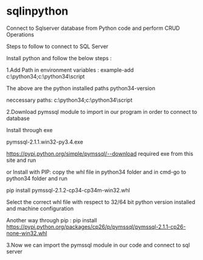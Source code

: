 # sqlinpython
Connect to Sqlserver database from Python code and perform CRUD Operations

Steps to follow to connect to SQL Server 

Install python and follow the below steps :

1.Add  Path in  environment variables : example-add c:\python34\;c:\python34\script

The above are the python installed paths
python34-version

neccessary paths:
c:\python34\;c:\python34\script


2.Download pymssql  module  to  import in our program in order to connect to database

Install through exe

pymssql-2.1.1.win32-py3.4.exe


https://pypi.python.org/simple/pymssql/--download  required exe  from  this site and  run

or
Install with PIP:
copy the whl file in python34 folder and in cmd-go to python34 folder and  run

pip install pymssql-2.1.2-cp34-cp34m-win32.whl

Select the correct whl file with respect to 32/64 bit python version installed and machine configuration 

Another way  through pip : pip install https://pypi.python.org/packages/cp26/p/pymssql/pymssql-2.1.1-cp26-none-win32.whl

3.Now  we can import the pymssql  module in our code and connect to sql server

